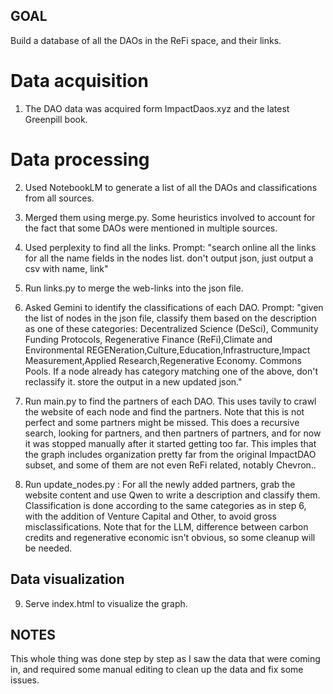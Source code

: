 ## GOAL
Build a database of all the DAOs in the ReFi space, and their links.

# Data acquisition
1. The DAO data was acquired form ImpactDaos.xyz and the latest Greenpill book.

# Data processing
2. Used NotebookLM to generate a list of all the DAOs and classifications from all sources.
3. Merged them using merge.py. Some heuristics involved to account for the fact that some DAOs were mentioned in multiple sources.
4. Used perplexity to find all the links.
Prompt: "search online all the links for all the name fields in the nodes list. don't output json, just output a csv with name, link" 
5. Run links.py to merge the web-links into the json file.
6. Asked Gemini to identify the classifications of each DAO.
Prompt: "given the list of nodes in the json file, classify them based on the description as one of these categories: Decentralized Science (DeSci), Community Funding Protocols, Regenerative Finance (ReFi),Climate and Environmental REGENeration,Culture,Education,Infrastructure,Impact Measurement,Applied Research,Regenerative Economy. Commons Pools. If a node already has category matching one of the above, don't reclassify it. store the output in a new updated json."
7. Run main.py to find the partners of each DAO. 
This uses tavily to crawl the website of each node and find the partners. Note that this is not perfect and some partners might be missed.
This does a recursive search, looking for partners, and then partners of partners, and for now it was stopped manually after it started getting too far.
This imples that the graph includes organization pretty far from the original ImpactDAO subset, and some of them are not even ReFi related, notably Chevron..

8. Run update_nodes.py : For all the newly added partners, grab the website content and use Qwen to write a description and classify them. Classification is done according to the same categories as in step 6, with the addition of Venture Capital and Other, to avoid gross misclassifications. 
Note that for the LLM, difference between carbon credits and regenerative economic isn't obvious, so some cleanup will be needed.

## Data visualization
9. Serve index.html to visualize the graph.

## NOTES
This whole thing was done step by step as I saw the data that were coming in, and required some manual editing to clean up the data and fix some issues. 

